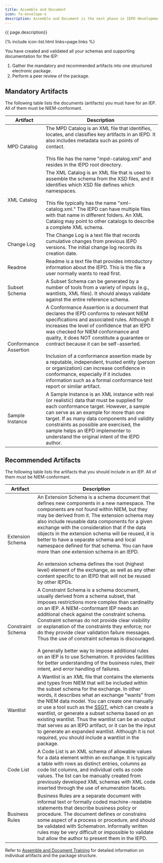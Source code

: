 ```yaml
---
title: Assemble and Document
icon: fa-envelope-o
description: Assemble and Document is the next phase in IEPD development after the [Build and Validate](/reference/iepd/lifecycle/build-and-validate "Build and Validate") phase.
---
```


{{ page.description}}

{% include icon-list.html links=page.links %}

You have created and validated all your schemas and supporting documentation for the IEP:

1. Gather the mandatory and recommended artifacts into one structured electronic package.
2. Perform a peer review of the package.

## Mandatory Artifacts

The following table lists the documents (artifacts) you must have for an IEP. All of them must be NIEM-conformant.

| Artifact | Description |
| --- | --- |
| MPD Catalog | The MPD Catalog is an XML file that identifies, locates, and classifies key artifacts in an IEPD.  It also includes metadata such as points of contact.<br><br>This file has the name "mpd-catalog.xml" and resides in the IEPD root directory. |
| XML Catalog | The XML Catalog is an XML file that is used to assemble the schema from the XSD files, and it identifies which XSD file defines which namespaces.<br><br>This file typically has the name "xml-catalog.xml." The IEPD can have multiple files with that name in different folders. An XML Catalog may point to other catalogs to describe a complete XML schema. |
| Change Log | The Change Log is a text file that records cumulative changes from previous IEPD versions. The initial change log records its creation date. |
| Readme | Readme is a text file that provides introductory information about the IEPD. This is the file a user normally wants to read first. |
| Subset Schema | A Subset Schema can be generated by a number of tools from a variety of inputs (e.g., wantlists, XML files). It should always validate against the entire reference schema. |
| Conformance Assertion | A Conformance Assertion is a document that declares the IEPD conforms to relevant NIEM specifications and associated rules. Although it increases the level of confidence that an IEPD was checked for NIEM conformance and quality, it does NOT constitute a guarantee or contract because it can be self-asserted.<br><br>Inclusion of a conformance assertion made by a reputable, independent, trusted entity (person or organization) can increase confidence in conformance, especially if it includes information such as a formal conformance test report or similar artifact. |
| Sample Instance | A Sample Instance is an XML instance with real (or realistic) data that must be supplied for each conformance target. However, a sample can serve as an example for more than one target. If as many data components and validity constraints as possible are exercised, the sample helps an IEPD implementer to understand the original intent of the IEPD author. |

## Recommended Artifacts

The following table lists the artifacts that you should include in an IEP.  All of them must be NIEM-conformant.

| Artifact |  Description |
| --- | --- |
| Extension Schema | An Extension Schema is a schema document that defines new components in a new namespace. The components are not found within NIEM, but they may be derived from it. The extension schema may also include reusable data components for a given exchange with the consideration that if the data objects in the extension schema will be reused, it is better to have a separate schema and local namespace defined for that schema. You can have more than one extension schema in an IEPD.<br><br>An extension schema defines the root (highest level) element of the exchange, as well as any other content specific to an IEPD that will not be reused by other IEPDs. |
| Constraint Schema | A Constraint Schema is a schema document, usually derived from a schema subset, that imposes restrictions more complex than cardinality on an IEP. A NIEM-conformant IEP needs an additional check against the constraint schema. Constraint schemas do not provide clear visibility or explanation of the constraints they enforce; nor do they provide clear validation failure messages. Thus the use of constraint schemas is discouraged.<br><br>A generally better way to impose additional rules on an IEP is to use Schematron. It provides facilities for better understanding of the business rules, their intent, and error handling of failures. |
| Wantlist | A Wantlist is an XML file that contains the elements and types from NIEM that will be included within the subset schema for the exchange. In other words, it describes what an exchange "wants" from the NIEM data model. You can create one manually or use a tool such as the [SSGT](/reference/tools/ssgt/), which can create a wantlist, or generate a subset schema based on an existing wantlist. Thus the wantlist can be an output that serves as an IEPD artifact, or it can be the input to generate an expanded wantlist. Although it is not required, you should include a wantlist in the package. |
| Code List | A Code List is an XML schema of allowable values for a data element within an exchange. It is typically a table with rows as distinct entries, columns as code list columns, and individual cells as code values. The list can be manually created from previously developed XML schemas with XML code inserted through the use of enumeration facets. |
| Business Rules | Business Rules are a separate document with informal text or formally coded machine-readable statements that describe business policy or procedure. The document defines or constrains some aspect of a process or procedure, and should be validated with Schematron. Informally written rules may be very difficult or impossible to validate but allow the author to present them in the IEPD. |

Refer to [Assemble and Document Training](/training/iepd-developer/assemble-and-document) for detailed information on individual artifacts and the package structure.
